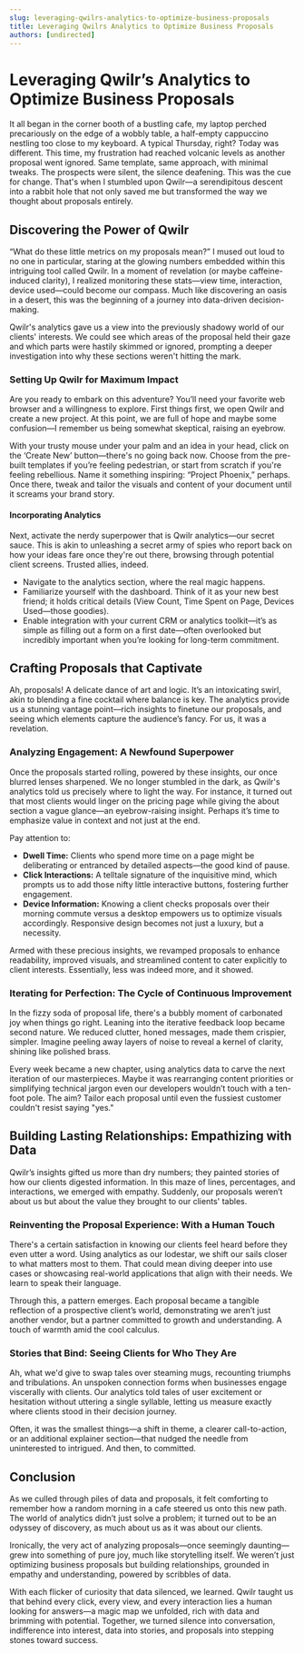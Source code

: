 ```yaml
---
slug: leveraging-qwilrs-analytics-to-optimize-business-proposals
title: Leveraging Qwilrs Analytics to Optimize Business Proposals
authors: [undirected]
---
```



# Leveraging Qwilr’s Analytics to Optimize Business Proposals

It all began in the corner booth of a bustling cafe, my laptop perched precariously on the edge of a wobbly table, a half-empty cappuccino nestling too close to my keyboard. A typical Thursday, right? Today was different. This time, my frustration had reached volcanic levels as another proposal went ignored. Same template, same approach, with minimal tweaks. The prospects were silent, the silence deafening. This was the cue for change. That's when I stumbled upon Qwilr—a serendipitous descent into a rabbit hole that not only saved me but transformed the way we thought about proposals entirely.

## Discovering the Power of Qwilr

“What do these little metrics on my proposals mean?” I mused out loud to no one in particular, staring at the glowing numbers embedded within this intriguing tool called Qwilr. In a moment of revelation (or maybe caffeine-induced clarity), I realized monitoring these stats—view time, interaction, device used—could become our compass. Much like discovering an oasis in a desert, this was the beginning of a journey into data-driven decision-making.

Qwilr's analytics gave us a view into the previously shadowy world of our clients' interests. We could see which areas of the proposal held their gaze and which parts were hastily skimmed or ignored, prompting a deeper investigation into why these sections weren't hitting the mark.

### Setting Up Qwilr for Maximum Impact

Are you ready to embark on this adventure? You’ll need your favorite web browser and a willingness to explore. First things first, we open Qwilr and create a new project. At this point, we are full of hope and maybe some confusion—I remember us being somewhat skeptical, raising an eyebrow.

With your trusty mouse under your palm and an idea in your head, click on the ‘Create New’ button—there's no going back now. Choose from the pre-built templates if you’re feeling pedestrian, or start from scratch if you're feeling rebellious. Name it something inspiring: “Project Phoenix,” perhaps. Once there, tweak and tailor the visuals and content of your document until it screams your brand story. 

#### Incorporating Analytics

Next, activate the nerdy superpower that is Qwilr analytics—our secret sauce. This is akin to unleashing a secret army of spies who report back on how your ideas fare once they're out there, browsing through potential client screens. Trusted allies, indeed.

- Navigate to the analytics section, where the real magic happens.
- Familiarize yourself with the dashboard. Think of it as your new best friend; it holds critical details (View Count, Time Spent on Page, Devices Used—those goodies).
- Enable integration with your current CRM or analytics toolkit—it’s as simple as filling out a form on a first date—often overlooked but incredibly important when you’re looking for long-term commitment.

## Crafting Proposals that Captivate

Ah, proposals! A delicate dance of art and logic. It’s an intoxicating swirl, akin to blending a fine cocktail where balance is key. The analytics provide us a stunning vantage point—rich insights to finetune our proposals, and seeing which elements capture the audience’s fancy. For us, it was a revelation.

### Analyzing Engagement: A Newfound Superpower

Once the proposals started rolling, powered by these insights, our once blurred lenses sharpened. We no longer stumbled in the dark, as Qwilr's analytics told us precisely where to light the way. For instance, it turned out that most clients would linger on the pricing page while giving the about section a vague glance—an eyebrow-raising insight. Perhaps it’s time to emphasize value in context and not just at the end.

Pay attention to:

- **Dwell Time:** Clients who spend more time on a page might be deliberating or entranced by detailed aspects—the good kind of pause.
- **Click Interactions:** A telltale signature of the inquisitive mind, which prompts us to add those nifty little interactive buttons, fostering further engagement.
- **Device Information:** Knowing a client checks proposals over their morning commute versus a desktop empowers us to optimize visuals accordingly. Responsive design becomes not just a luxury, but a necessity.

Armed with these precious insights, we revamped proposals to enhance readability, improved visuals, and streamlined content to cater explicitly to client interests. Essentially, less was indeed more, and it showed.

### Iterating for Perfection: The Cycle of Continuous Improvement

In the fizzy soda of proposal life, there's a bubbly moment of carbonated joy when things go right. Leaning into the iterative feedback loop became second nature. We reduced clutter, honed messages, made them crispier, simpler. Imagine peeling away layers of noise to reveal a kernel of clarity, shining like polished brass.

Every week became a new chapter, using analytics data to carve the next iteration of our masterpieces. Maybe it was rearranging content priorities or simplifying technical jargon even our developers wouldn’t touch with a ten-foot pole. The aim? Tailor each proposal until even the fussiest customer couldn't resist saying "yes."

## Building Lasting Relationships: Empathizing with Data

Qwilr’s insights gifted us more than dry numbers; they painted stories of how our clients digested information. In this maze of lines, percentages, and interactions, we emerged with empathy. Suddenly, our proposals weren’t about us but about the value they brought to our clients' tables.

### Reinventing the Proposal Experience: With a Human Touch

There's a certain satisfaction in knowing our clients feel heard before they even utter a word. Using analytics as our lodestar, we shift our sails closer to what matters most to them. That could mean diving deeper into use cases or showcasing real-world applications that align with their needs. We learn to speak their language.

Through this, a pattern emerges. Each proposal became a tangible reflection of a prospective client’s world, demonstrating we aren’t just another vendor, but a partner committed to growth and understanding. A touch of warmth amid the cool calculus.

### Stories that Bind: Seeing Clients for Who They Are

Ah, what we'd give to swap tales over steaming mugs, recounting triumphs and tribulations. An unspoken connection forms when businesses engage viscerally with clients. Our analytics told tales of user excitement or hesitation without uttering a single syllable, letting us measure exactly where clients stood in their decision journey.

Often, it was the smallest things—a shift in theme, a clearer call-to-action, or an additional explainer section—that nudged the needle from uninterested to intrigued. And then, to committed.

## Conclusion

As we culled through piles of data and proposals, it felt comforting to remember how a random morning in a cafe steered us onto this new path. The world of analytics didn’t just solve a problem; it turned out to be an odyssey of discovery, as much about us as it was about our clients.

Ironically, the very act of analyzing proposals—once seemingly daunting—grew into something of pure joy, much like storytelling itself. We weren’t just optimizing business proposals but building relationships, grounded in empathy and understanding, powered by scribbles of data.

With each flicker of curiosity that data silenced, we learned. Qwilr taught us that behind every click, every view, and every interaction lies a human looking for answers—a magic map we unfolded, rich with data and brimming with potential. Together, we turned silence into conversation, indifference into interest, data into stories, and proposals into stepping stones toward success.